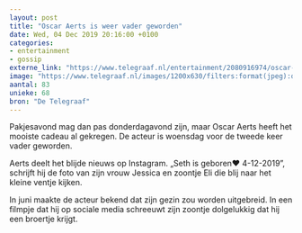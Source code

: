 ```yaml
---
layout: post
title: "Oscar Aerts is weer vader geworden"
date: Wed, 04 Dec 2019 20:16:00 +0100
categories: 
- entertainment 
- gossip 
externe_link: "https://www.telegraaf.nl/entertainment/2080916974/oscar-aerts-is-weer-vader-geworden"
image: "https://www.telegraaf.nl/images/1200x630/filters:format(jpeg):quality(80)/cdn-kiosk-api.telegraaf.nl/baaf5bee-16cb-11ea-8788-02d2fb1aa1d7.jpg"
aantal: 83
unieke: 68
bron: "De Telegraaf"
---
```


<p class="intro">Pakjesavond mag dan pas donderdagavond zijn, maar Oscar Aerts heeft het mooiste cadeau al gekregen. De acteur is woensdag voor de tweede keer vader geworden.</p> <p>Aerts deelt het blijde nieuws op Instagram. „Seth is geboren❤️ 4-12-2019”, schrijft hij de foto van zijn vrouw Jessica en zoontje Eli die blij naar het kleine ventje kijken.</p><p>In juni maakte de acteur bekend dat zijn gezin zou worden uitgebreid. In een filmpje dat hij op sociale media schreeuwt zijn zoontje dolgelukkig dat hij een broertje krijgt.</p>

